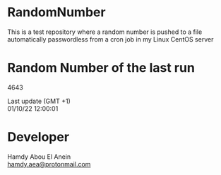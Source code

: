 # RandomNumber    
This is a test repository where a random number is pushed to a file automatically passwordless from a cron job in my Linux CentOS server    
# Random Number of the last run   
4643
      
Last update (GMT +1)    
01/10/22 12:00:01
# Developer    
Hamdy Abou El Anein   
hamdy.aea@protonmail.com
